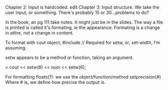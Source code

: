 Chapter 2: Input is hardcoded. 
edit
Chapter 3: Input structure. We take the user input, or something. There's probably 15 or 30...problems to do? 



In the book, an pg 111 take notes. It might just be in the slides. The way a file is printed is called it's formating, ie the appearance.
Formating is a change in attire, not a change in content.


To format with cout object, 
#include <iomanip>  // Required for setw, or, set-width, I'm assuming. 


setw appears to be a method or function, taking an argument. 

< cout << setw(6) << num << setw(6);




For formatting floats(?):
we use the object/function/method setprecision(#) 
Where # is, we define how precise the output is.

